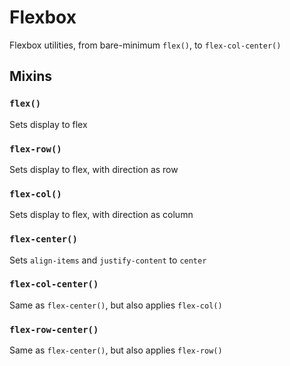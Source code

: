 # Flexbox

Flexbox utilities, from bare-minimum `flex()`, to `flex-col-center()`

## Mixins

### `flex()`

Sets display to flex

### `flex-row()`

Sets display to flex, with direction as row

### `flex-col()`

Sets display to flex, with direction as column

### `flex-center()`

Sets `align-items` and `justify-content` to `center`

### `flex-col-center()`

Same as `flex-center()`, but also applies `flex-col()`

### `flex-row-center()`

Same as `flex-center()`, but also applies `flex-row()`